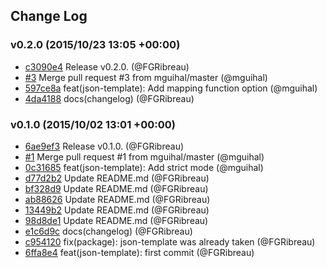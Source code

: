 ## Change Log

### v0.2.0 (2015/10/23 13:05 +00:00)
- [c3090e4](https://github.com/FGRibreau/valid-json-template/commit/c3090e41bacff3effedd8a12ca3081c5f3c51188) Release v0.2.0. (@FGRibreau)
- [#3](https://github.com/fgribreau/valid-json-template/pull/3) Merge pull request #3 from mguihal/master (@mguihal)
- [597ce8a](https://github.com/FGRibreau/valid-json-template/commit/597ce8a951b747111d25a9740b2c21e7035e4205) feat(json-template): Add mapping function option (@mguihal)
- [4da4188](https://github.com/FGRibreau/valid-json-template/commit/4da418886dfd4141cef0b5c3245854d65a420dde) docs(changelog) (@FGRibreau)

### v0.1.0 (2015/10/02 13:01 +00:00)
- [6ae9ef3](https://github.com/FGRibreau/valid-json-template/commit/6ae9ef351c333b2815186ca1bf9215bc3b2d5e99) Release v0.1.0. (@FGRibreau)
- [#1](https://github.com/fgribreau/valid-json-template/pull/1) Merge pull request #1 from mguihal/master (@mguihal)
- [0c31685](https://github.com/FGRibreau/valid-json-template/commit/0c31685594309ddfc08c487479cde707ff3229d5) feat(json-template): Add strict mode (@mguihal)
- [d77d2b2](https://github.com/FGRibreau/valid-json-template/commit/d77d2b2455dd1bba06c04bee81e1b6eed6a3cd8a) Update README.md (@FGRibreau)
- [bf328d9](https://github.com/FGRibreau/valid-json-template/commit/bf328d9ba1ed8bc83042d0fa75d0b16505caed95) Update README.md (@FGRibreau)
- [ab88626](https://github.com/FGRibreau/valid-json-template/commit/ab8862610f305ae3f26220f04d20591a79d70bd1) Update README.md (@FGRibreau)
- [13449b2](https://github.com/FGRibreau/valid-json-template/commit/13449b2ad42de131721dacb5057d538e25379c94) Update README.md (@FGRibreau)
- [98d8de1](https://github.com/FGRibreau/valid-json-template/commit/98d8de175c6734917f1d08986db88129b99a4185) Update README.md (@FGRibreau)
- [e1c6d9c](https://github.com/FGRibreau/valid-json-template/commit/e1c6d9c729e29b4e2dcfaa6f7d2f35646ffc0008) docs(changelog) (@FGRibreau)
- [c954120](https://github.com/FGRibreau/valid-json-template/commit/c9541204a1e08c483b4cf5319d9f1f7d4a4e712e) fix(package): json-template was already taken (@FGRibreau)
- [6ffa8e4](https://github.com/FGRibreau/valid-json-template/commit/6ffa8e4893b41a90349593c807e384755ee7823c) feat(json-template): first commit (@FGRibreau)
